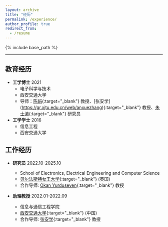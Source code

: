 ```yaml
---
layout: archive
title: "经历"
permalink: /experience/
author_profile: true
redirect_from:
  - /resume
---
```


{% include base_path %}

------

教育经历
------
* <b>工学博士</b> 2021
  * 电子科学与技术
  * 西安交通大学
  * 导师：[陈娟](https://gr.xjtu.edu.cn/en/web/chen_juan_0201){:target="_blank"} 教授、[张安学] (https://gr.xjtu.edu.cn/web/anxuezhang){:target="_blank"} 教授、[朱士涛](https://gr.xjtu.edu.cn/en/web/shitaozhu){:target="_blank"} 研究员
* <b>工学学士</b> 2016
  * 信息工程
  * 西安交通大学 

工作经历
------
* <b>研究员</b> 2022.10-2025.10
  * School of Electronics, Electrical Engineering and Computer Science
  * [贝尔法斯特女王大学](https://www.qub.ac.uk/){:target="_blank"} (英国)
  * 合作导师: [Okan Yurduseven](https://sites.google.com/view/okanyurduseven/){:target="_blank"} 教授

* <b>助理教授</b> 2022.01-2022.09
  * 信息与通信工程学院
  * [西安交通大学](https://www.xjtu.edu.cn){:target="_blank"} (中国)
  * 合作导师: [张安学](https://gr.xjtu.edu.cn/web/anxuezhang){:target="_blank"} 教授
  
<!-- Skills
======
* Skill 1
* Skill 2
  * Sub-skill 2.1
  * Sub-skill 2.2
  * Sub-skill 2.3
* Skill 3

Publications
======
  <ul>{% for post in site.publications reversed %}
    {% include archive-single-cv.html %}
  {% endfor %}</ul> -->
